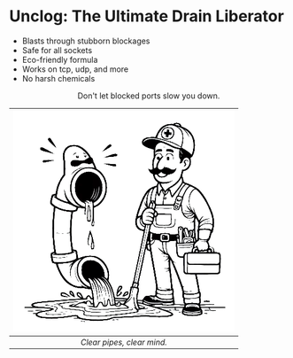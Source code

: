 # Unclog: The Ultimate Drain Liberator

- Blasts through stubborn blockages
- Safe for all sockets
- Eco-friendly formula
- Works on tcp, udp, and more
- No harsh chemicals

<div align="center">
Don't let blocked ports slow you down. 

| ![Unclog your ports](res/unclog_small.png) |
|:------------------------------------:|
| *Clear pipes, clear mind.*   |

</div>
